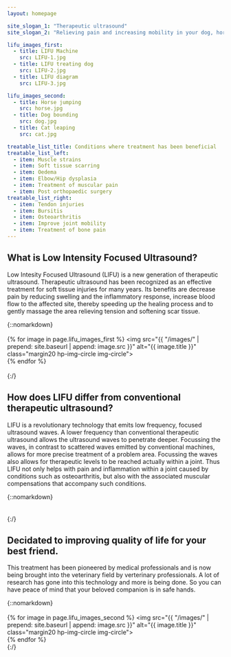```yaml
---
layout: homepage

site_slogan_1: "Therapeutic ultrasound" 
site_slogan_2: "Relieving pain and increasing mobility in your dog, horse or cat." 

lifu_images_first:
  - title: LIFU Machine
    src: LIFU-1.jpg
  - title: LIFU treating dog
    src: LIFU-2.jpg
  - title: LIFU diagram
    src: LIFU-3.jpg

lifu_images_second:
  - title: Horse jumping
    src: horse.jpg
  - title: Dog bounding
    src: dog.jpg
  - title: Cat leaping
    src: cat.jpg

treatable_list_title: Conditions where treatment has been beneficial
treatable_list_left:
  - item: Muscle strains
  - item: Soft tissue scarring
  - item: Oedema
  - item: Elbow/Hip dysplasia
  - item: Treatment of muscular pain
  - item: Post orthopaedic surgery
treatable_list_right:
  - item: Tendon injuries
  - item: Bursitis
  - item: Osteoarthritis
  - item: Improve joint mobility
  - item: Treatment of bone pain
---
```




## What is Low Intensity Focused Ultrasound?
Low Intesity Focused Ultrasound (LIFU) is a new generation of therapeutic ultrasound. Therapeutic ultrasound has been recognized as an effective treatment for soft tissue injuries for many years. Its benefits are decrease pain by reducing swelling and the inflammatory response, increase blood flow to the affected site, thereby speeding up the healing process and to gently massage the area relieving tension and softening scar tissue.


{::nomarkdown}  
<br />
{% for image in page.lifu_images_first %}
 <img src="{{ "/images/"  | prepend: site.baseurl | append: image.src }}" alt="{{ image.title }}" class="margin20 hp-img-circle img-circle">              
{% endfor %}
<br />
<br />
{:/}  

## How does LIFU differ from conventional therapeutic ultrasound?
LIFU is a revolutionary technology that emits low frequency, focused ultrasound waves. A lower frequency than conventional therapeutic ultrasound allows the ultrasound waves to penetrate deeper. Focussing the waves, in contrast to scattered waves emitted by conventional machines, allows for more precise treatment of a problem area. Focussing the waves also allows for therapeutic levels to be reached actually within a joint. Thus LIFU not only helps with pain and inflammation within a joint caused by conditions such as osteoarthritis, but also with the associated muscular compensations that accompany such conditions.

{::nomarkdown}  
<br />
<br />
{:/}  

## Decidated to improving quality of life for your best friend.

This treatment has been pioneered by medical professionals and is now being brought into the veterinary field by verterinary professionals. A lot of research has gone into this technology and more is being done. So you can have peace of mind that your beloved companion is in safe hands.

{::nomarkdown}  
<br />
{% for image in page.lifu_images_second %}
 <img src="{{ "/images/"  | prepend: site.baseurl | append: image.src }}" alt="{{ image.title }}" class="margin20 hp-img-circle img-circle">              
{% endfor %}
<br />
{:/}  
